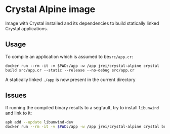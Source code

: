 # Crystal Alpine image

Image with Crystal installed and its dependencies to build statically linked Crystal applications.

## Usage

To compile an application which is assumed to be`src/app.cr`:

`docker run --rm -it -v $PWD:/app -w /app jrei/crystal-alpine crystal build src/app.cr --static --release --no-debug src/app.cr`

A statically linked `./app` is now present in the current directory

## Issues

If running the compiled binary results to a segfault, try to install `libunwind` and link to it:

```sh
apk add --update libunwind-dev
docker run --rm -it -v $PWD:/app -w /app jrei/crystal-alpine crystal build --static --link-flags -lunwind --release --no-debug src/app.cr
```

 

